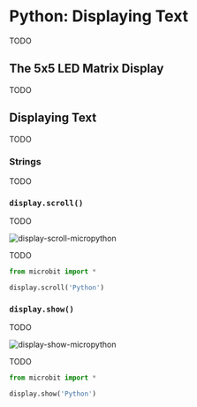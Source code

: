 # Python: Displaying Text
TODO
## The 5x5 LED Matrix Display

TODO


## Displaying Text

TODO

### Strings

TODO

### `display.scroll()`

TODO

![display-scroll-micropython](assets/display-scroll-micropython.gif)



TODO

```python
from microbit import * 

display.scroll('Python')
```



### `display.show()`

TODO

![display-show-micropython](assets/display-show-micropython.gif)

TODO

```python
from microbit import *

display.show('Python')
```
